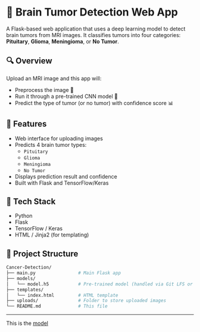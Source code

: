 # 🧠 Brain Tumor Detection Web App

A Flask-based web application that uses a deep learning model to detect brain tumors from MRI images. It classifies tumors into four categories: **Pituitary**, **Glioma**, **Meningioma**, or **No Tumor**.

## 🔍 Overview

Upload an MRI image and this app will:
- Preprocess the image 🧼
- Run it through a pre-trained CNN model 🤖
- Predict the type of tumor (or no tumor) with confidence score 📊

## 🚀 Features

- Web interface for uploading images
- Predicts 4 brain tumor types:
  - `Pituitary`
  - `Glioma`
  - `Meningioma`
  - `No Tumor`
- Displays prediction result and confidence
- Built with Flask and TensorFlow/Keras

## 🧰 Tech Stack

- Python
- Flask
- TensorFlow / Keras
- HTML / Jinja2 (for templating)

## 📁 Project Structure

```bash
Cancer-Detection/
├── main.py                # Main Flask app
├── models/
│   └── model.h5           # Pre-trained model (handled via Git LFS or external storage)
├── templates/
│   └── index.html         # HTML template
├── uploads/               # Folder to store uploaded images
└── README.md              # This file
```

---

This is the [model](https://drive.google.com/file/d/1qSo2k4d5LrIKl894ewOugfbXfmPBSC1o/view?usp=drive_link)
